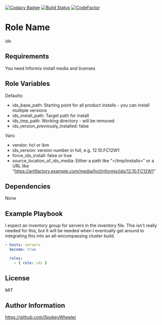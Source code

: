 [![Codacy Badge](https://api.codacy.com/project/badge/Grade/bfb69fce826e45d6b60672786acf9a56)](https://app.codacy.com/app/Zinaida/ids?utm_source=github.com&utm_medium=referral&utm_content=SpokeyWheeler/ids&utm_campaign=Badge_Grade_Dashboard)
[![Build Status](https://travis-ci.com/SpokeyWheeler/ids.svg?branch=master)](https://travis-ci.com/SpokeyWheeler/ids)
[![CodeFactor](https://www.codefactor.io/repository/github/spokeywheeler/ids/badge)](https://www.codefactor.io/repository/github/spokeywheeler/ids)

Role Name
=========

ids

Requirements
------------

You need Informix install media and licenses

Role Variables
--------------

Defaults:

*   ids_base_path: Starting point for all product installs - you can install multiple versions
*   ids_install_path: Target path for install
*   ids_tmp_path: Working directory - will be removed
*   ids_version_previously_installed: false

Vars:

*   vendor: hcl or ibm
*   ids_version: version number in full, e.g. 12.10.FC12W1
*   force_ids_install: false or true
*   source_location_of_ids_media: Either a path like "</tmp/installs>" or a URL like "<https://artifactory.example.com/media/hcl/informix/ids/12.10.FC12W1>"

Dependencies
------------

None

Example Playbook
----------------

I expect an inventory group for servers in the inventory file. This isn't really needed for this, but it will be needed when I eventually get around to integrating this into an all-encompassing cluster build.

```yaml
- hosts: servers
  become: true

  roles:
    - { role: ids }
```

License
-------

MIT

Author Information
------------------

<https://github.com/SpokeyWheeler>
